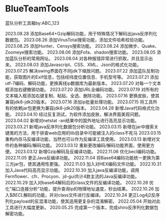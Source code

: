 # BlueTeamTools
蓝队分析工具箱by:ABC_123

2023.08.28 添加Base64+Gzip解码功能，用于特殊情况下解码出java反序列化数据包。
2023.08.26 添加VirusTotal搜索功能，添加文件哈希校验功能。
2023.08.25 添加Hunter、Censys搜索功能。
2023.08.24 添加微步、Quake、Zoomeye搜索功能。
2023.08.06 添加Fofa、shadon搜索功能。
2023.08.05 添加蓝队分析的常用网址。
2023.08.04 对各种报错异常进行抓取，并且显示出来。
2023.08.03 添加Javascript、CSS、XML、Json的格式化功能。
2023.07.25 解决swing界面在不同jdk下缩放问题。
2023.07.22 添加蓝队反制功能，获取图片的Exif信息，包括经纬度位置信息、手机型号等。
2023.07.21 添加utf-7编码、解码功能，更换离线ip数据库为最新版本。
2023.07.20 对每一个文本框添加右键撤销功能。
2023.07.20 添加URL全编码功能。
2023.07.19 对所有的文本输入框添加右键复制、粘贴、全选、删除功能。
2023.07.16 更换皮肤，使其兼容jdk8-jdk20版本。
2023.07.16 添加ip批量处理功能。
2023.07.15 将工具所有的依赖jar包更换为兼容jdk8-jdk20版本。
2023.04.28 新增Java代码格式化功能。
2023.04.10 经过反复测试，为软件添加皮肤，解决界面美观问题。
2023.04.02 新增对netstat -an结果中的国外地址进行高亮显示功能。
2023.03.21 新增java反序列化数据包分析功能。
2023.03.15 新增在jar中搜索关键类的方法，用于排查web应用的lib目录中可能被注入的class不死马
2023.03.15 重构内存马反编译功能，当然也可以作为反编译工具使用。
2023.03.13 新增对文件的各种编码/解码功能。
2023.03.12 重新更改编码/解码功能界面，使用更方便。
2023.03.12 新增Gzip解码及反编译功能。
2022.11.06 优化becl编码功能。
2022.11.05 更正Java反编译功能。
2022.11.04 将Base64编码功能统一更换为第三方jar包，使其通用性更强。
2022.11.03 加入对HEX编码文件功能。
2022.10.31 加入Java代码高亮显示功能。
2022.10.30 加入java反编译功能，调用Fernflower、cfr、Procyon、jd-gui共计4款主流的Java反编译功能。
2022.10.29 加入对base64解码后的class文件的反编译功能。
2022.10.28 优化"端口连接分析"功能，提升查询ip的物理地址速度，秒出结果。
2022.10.26 加入$$BECL$解码的功能，并对class文件进行反编译。
2022.10.24 更正Log4j2反序列化payload的反混淆功能，使其适用更复杂的混淆解密。
2022.05.04 开始对此工具进行大幅度更新。
2020.05.25 完成第一个版本，完成shiro反序列化数据包解密功能。
